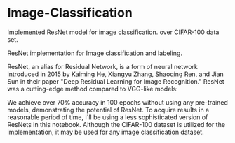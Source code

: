 # Image-Classification
Implemented ResNet model for image classification. over CIFAR-100 data set.


ResNet implementation for Image classification and labeling.

ResNet, an alias for Residual Network, is a form of neural network introduced in 2015 by Kaiming He, Xiangyu Zhang, Shaoqing Ren, and Jian Sun in their paper "Deep Residual Learning for Image Recognition."
ResNet was a cutting-edge method compared to VGG-like models:


We achieve over 70% accuracy in 100 epochs without using any pre-trained models, demonstrating the potential of ResNet.
To acquire results in a reasonable period of time, I'll be using a less sophisticated version of ResNets in this notebook. Although the CIFAR-100 dataset is utilized for the implementation, it may be used for any image classification dataset.





